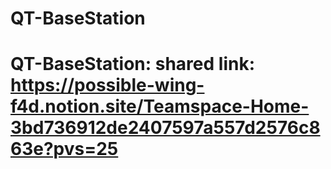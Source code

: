 # QT-BaseStation
# QT-BaseStation: shared link: https://possible-wing-f4d.notion.site/Teamspace-Home-3bd736912de2407597a557d2576c863e?pvs=25
